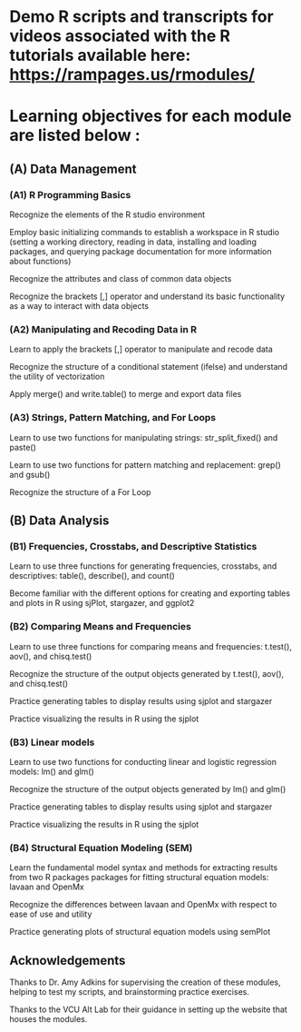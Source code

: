 # Demo R scripts and transcripts for videos associated with the R tutorials available here: https://rampages.us/rmodules/

# Learning objectives for each module are listed below : 

## (A) Data Management
 

### (A1) R Programming Basics
Recognize the elements of the R studio environment

Employ basic initializing commands to establish a workspace in R studio (setting a working directory, reading in data, installing and loading packages, and querying package documentation for more information about functions)

Recognize the attributes and class of common data objects

Recognize the brackets [,] operator and understand its basic functionality as a way to interact with data objects
 

### (A2) Manipulating and Recoding Data in R
Learn to apply the brackets [,] operator to manipulate and recode data

Recognize the structure of a conditional statement (ifelse) and understand the utility of vectorization

Apply merge() and write.table() to merge and export data files
 

### (A3) Strings, Pattern Matching, and For Loops
Learn to use two functions for manipulating strings: str_split_fixed() and paste()

Learn to use two functions for pattern matching and replacement: grep() and gsub()

Recognize the structure of a For Loop
 

## (B) Data Analysis
 

### (B1) Frequencies, Crosstabs, and Descriptive Statistics
Learn to use three functions for generating frequencies, crosstabs, and descriptives: table(), describe(), and count()

Become familiar with the different options for creating and exporting tables and plots in R using sjPlot, stargazer, and ggplot2
 

### (B2) Comparing Means and Frequencies
Learn to use three functions for comparing means and frequencies: t.test(), aov(), and chisq.test()

Recognize the structure of the output objects generated by t.test(), aov(), and chisq.test()

Practice generating tables to display results using sjplot and stargazer

Practice visualizing the results in R using the sjplot
 

### (B3) Linear models
Learn to use two functions for conducting linear and logistic regression models: lm() and glm()

Recognize the structure of the output objects generated by lm() and glm()

Practice generating tables to display results using sjplot and stargazer

Practice visualizing the results in R using the sjplot
 

### (B4) Structural Equation Modeling (SEM)
Learn the fundamental model syntax and methods for extracting results from two R packages packages for fitting structural equation models: lavaan and OpenMx

Recognize the differences between lavaan and OpenMx with respect to ease of use and utility

Practice generating plots of structural equation models using semPlot
 

 
## Acknowledgements

Thanks to Dr. Amy Adkins for supervising the creation of these modules, helping to test my scripts, and brainstorming practice exercises.

Thanks to the VCU Alt Lab for their guidance in setting up the website that houses the modules.

